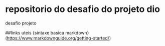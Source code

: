 # repositorio do desafio do projeto dio
desafio projeto

##links uteis 
{sintaxe basica markdown}(https://www.markdownguide.org/getting-started/)
